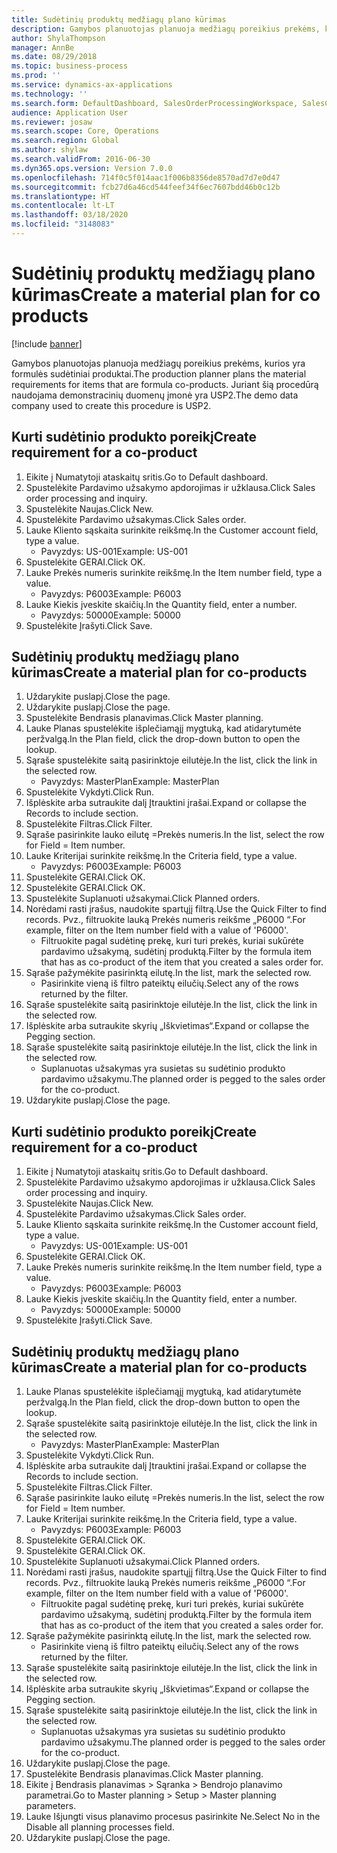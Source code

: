 ```yaml
---
title: Sudėtinių produktų medžiagų plano kūrimas
description: Gamybos planuotojas planuoja medžiagų poreikius prekėms, kurios yra formulės sudėtiniai produktai.
author: ShylaThompson
manager: AnnBe
ms.date: 08/29/2018
ms.topic: business-process
ms.prod: ''
ms.service: dynamics-ax-applications
ms.technology: ''
ms.search.form: DefaultDashboard, SalesOrderProcessingWorkspace, SalesCreateOrder, SalesTable, ReqCreatePlanWorkspace, ReqTransPlanCard, SysQueryForm, ReqTransPo
audience: Application User
ms.reviewer: josaw
ms.search.scope: Core, Operations
ms.search.region: Global
ms.author: shylaw
ms.search.validFrom: 2016-06-30
ms.dyn365.ops.version: Version 7.0.0
ms.openlocfilehash: 714f0c5f014aac1f006b8356de8570ad7d7e0d47
ms.sourcegitcommit: fcb27d6a46cd544feef34f6ec7607bdd46b0c12b
ms.translationtype: HT
ms.contentlocale: lt-LT
ms.lasthandoff: 03/18/2020
ms.locfileid: "3148083"
---
```

# <a name="create-a-material-plan-for-co-products"></a><span data-ttu-id="db36e-103">Sudėtinių produktų medžiagų plano kūrimas</span><span class="sxs-lookup"><span data-stu-id="db36e-103">Create a material plan for co products</span></span>

[!include [banner](../../includes/banner.md)]

<span data-ttu-id="db36e-104">Gamybos planuotojas planuoja medžiagų poreikius prekėms, kurios yra formulės sudėtiniai produktai.</span><span class="sxs-lookup"><span data-stu-id="db36e-104">The production planner plans the material requirements for items that are formula co-products.</span></span> <span data-ttu-id="db36e-105">Juriant šią procedūrą naudojama demonstracinių duomenų įmonė yra USP2.</span><span class="sxs-lookup"><span data-stu-id="db36e-105">The demo data company used to create this procedure is USP2.</span></span>


## <a name="create-requirement-for-a-co-product"></a><span data-ttu-id="db36e-106">Kurti sudėtinio produkto poreikį</span><span class="sxs-lookup"><span data-stu-id="db36e-106">Create requirement for a co-product</span></span>
1. <span data-ttu-id="db36e-107">Eikite į Numatytoji ataskaitų sritis.</span><span class="sxs-lookup"><span data-stu-id="db36e-107">Go to Default dashboard.</span></span>
2. <span data-ttu-id="db36e-108">Spustelėkite Pardavimo užsakymo apdorojimas ir užklausa.</span><span class="sxs-lookup"><span data-stu-id="db36e-108">Click Sales order processing and inquiry.</span></span>
3. <span data-ttu-id="db36e-109">Spustelėkite Naujas.</span><span class="sxs-lookup"><span data-stu-id="db36e-109">Click New.</span></span>
4. <span data-ttu-id="db36e-110">Spustelėkite Pardavimo užsakymas.</span><span class="sxs-lookup"><span data-stu-id="db36e-110">Click Sales order.</span></span>
5. <span data-ttu-id="db36e-111">Lauke Kliento sąskaita surinkite reikšmę.</span><span class="sxs-lookup"><span data-stu-id="db36e-111">In the Customer account field, type a value.</span></span>
    * <span data-ttu-id="db36e-112">Pavyzdys: US-001</span><span class="sxs-lookup"><span data-stu-id="db36e-112">Example: US-001</span></span>  
6. <span data-ttu-id="db36e-113">Spustelėkite GERAI.</span><span class="sxs-lookup"><span data-stu-id="db36e-113">Click OK.</span></span>
7. <span data-ttu-id="db36e-114">Lauke Prekės numeris surinkite reikšmę.</span><span class="sxs-lookup"><span data-stu-id="db36e-114">In the Item number field, type a value.</span></span>
    * <span data-ttu-id="db36e-115">Pavyzdys: P6003</span><span class="sxs-lookup"><span data-stu-id="db36e-115">Example: P6003</span></span>  
8. <span data-ttu-id="db36e-116">Lauke Kiekis įveskite skaičių.</span><span class="sxs-lookup"><span data-stu-id="db36e-116">In the Quantity field, enter a number.</span></span>
    * <span data-ttu-id="db36e-117">Pavyzdys: 50000</span><span class="sxs-lookup"><span data-stu-id="db36e-117">Example: 50000</span></span>  
9. <span data-ttu-id="db36e-118">Spustelėkite Įrašyti.</span><span class="sxs-lookup"><span data-stu-id="db36e-118">Click Save.</span></span>

## <a name="create-a-material-plan-for-co-products"></a><span data-ttu-id="db36e-119">Sudėtinių produktų medžiagų plano kūrimas</span><span class="sxs-lookup"><span data-stu-id="db36e-119">Create a material plan for co-products</span></span>
1. <span data-ttu-id="db36e-120">Uždarykite puslapį.</span><span class="sxs-lookup"><span data-stu-id="db36e-120">Close the page.</span></span>
2. <span data-ttu-id="db36e-121">Uždarykite puslapį.</span><span class="sxs-lookup"><span data-stu-id="db36e-121">Close the page.</span></span>
3. <span data-ttu-id="db36e-122">Spustelėkite Bendrasis planavimas.</span><span class="sxs-lookup"><span data-stu-id="db36e-122">Click Master planning.</span></span>
4. <span data-ttu-id="db36e-123">Lauke Planas spustelėkite išplečiamąjį mygtuką, kad atidarytumėte peržvalgą.</span><span class="sxs-lookup"><span data-stu-id="db36e-123">In the Plan field, click the drop-down button to open the lookup.</span></span>
5. <span data-ttu-id="db36e-124">Sąraše spustelėkite saitą pasirinktoje eilutėje.</span><span class="sxs-lookup"><span data-stu-id="db36e-124">In the list, click the link in the selected row.</span></span>
    * <span data-ttu-id="db36e-125">Pavyzdys: MasterPlan</span><span class="sxs-lookup"><span data-stu-id="db36e-125">Example: MasterPlan</span></span>  
6. <span data-ttu-id="db36e-126">Spustelėkite Vykdyti.</span><span class="sxs-lookup"><span data-stu-id="db36e-126">Click Run.</span></span>
7. <span data-ttu-id="db36e-127">Išplėskite arba sutraukite dalį Įtrauktini įrašai.</span><span class="sxs-lookup"><span data-stu-id="db36e-127">Expand or collapse the Records to include section.</span></span>
8. <span data-ttu-id="db36e-128">Spustelėkite Filtras.</span><span class="sxs-lookup"><span data-stu-id="db36e-128">Click Filter.</span></span>
9. <span data-ttu-id="db36e-129">Sąraše pasirinkite lauko eilutę =Prekės numeris.</span><span class="sxs-lookup"><span data-stu-id="db36e-129">In the list, select the row for Field = Item number.</span></span>
10. <span data-ttu-id="db36e-130">Lauke Kriterijai surinkite reikšmę.</span><span class="sxs-lookup"><span data-stu-id="db36e-130">In the Criteria field, type a value.</span></span>
    * <span data-ttu-id="db36e-131">Pavyzdys: P6003</span><span class="sxs-lookup"><span data-stu-id="db36e-131">Example: P6003</span></span>  
11. <span data-ttu-id="db36e-132">Spustelėkite GERAI.</span><span class="sxs-lookup"><span data-stu-id="db36e-132">Click OK.</span></span>
12. <span data-ttu-id="db36e-133">Spustelėkite GERAI.</span><span class="sxs-lookup"><span data-stu-id="db36e-133">Click OK.</span></span>
13. <span data-ttu-id="db36e-134">Spustelėkite Suplanuoti užsakymai.</span><span class="sxs-lookup"><span data-stu-id="db36e-134">Click Planned orders.</span></span>
14. <span data-ttu-id="db36e-135">Norėdami rasti įrašus, naudokite spartųjį filtrą.</span><span class="sxs-lookup"><span data-stu-id="db36e-135">Use the Quick Filter to find records.</span></span> <span data-ttu-id="db36e-136">Pvz., filtruokite lauką Prekės numeris reikšme „P6000 “.</span><span class="sxs-lookup"><span data-stu-id="db36e-136">For example, filter on the Item number field with a value of 'P6000'.</span></span>
    * <span data-ttu-id="db36e-137">Filtruokite pagal sudėtinę prekę, kuri turi prekės, kuriai sukūrėte pardavimo užsakymą, sudėtinį produktą.</span><span class="sxs-lookup"><span data-stu-id="db36e-137">Filter by the formula item that has as co-product of the item that you created a sales order for.</span></span>  
15. <span data-ttu-id="db36e-138">Sąraše pažymėkite pasirinktą eilutę.</span><span class="sxs-lookup"><span data-stu-id="db36e-138">In the list, mark the selected row.</span></span>
    * <span data-ttu-id="db36e-139">Pasirinkite vieną iš filtro pateiktų eilučių.</span><span class="sxs-lookup"><span data-stu-id="db36e-139">Select any of the rows returned by the filter.</span></span>  
16. <span data-ttu-id="db36e-140">Sąraše spustelėkite saitą pasirinktoje eilutėje.</span><span class="sxs-lookup"><span data-stu-id="db36e-140">In the list, click the link in the selected row.</span></span>
17. <span data-ttu-id="db36e-141">Išplėskite arba sutraukite skyrių „Iškvietimas“.</span><span class="sxs-lookup"><span data-stu-id="db36e-141">Expand or collapse the Pegging section.</span></span>
18. <span data-ttu-id="db36e-142">Sąraše spustelėkite saitą pasirinktoje eilutėje.</span><span class="sxs-lookup"><span data-stu-id="db36e-142">In the list, click the link in the selected row.</span></span>
    * <span data-ttu-id="db36e-143">Suplanuotas užsakymas yra susietas su sudėtinio produkto pardavimo užsakymu.</span><span class="sxs-lookup"><span data-stu-id="db36e-143">The planned order is pegged to the sales order for the co-product.</span></span>  
19. <span data-ttu-id="db36e-144">Uždarykite puslapį.</span><span class="sxs-lookup"><span data-stu-id="db36e-144">Close the page.</span></span>

## <a name="create-requirement-for-a-co-product"></a><span data-ttu-id="db36e-145">Kurti sudėtinio produkto poreikį</span><span class="sxs-lookup"><span data-stu-id="db36e-145">Create requirement for a co-product</span></span>
1. <span data-ttu-id="db36e-146">Eikite į Numatytoji ataskaitų sritis.</span><span class="sxs-lookup"><span data-stu-id="db36e-146">Go to Default dashboard.</span></span>
2. <span data-ttu-id="db36e-147">Spustelėkite Pardavimo užsakymo apdorojimas ir užklausa.</span><span class="sxs-lookup"><span data-stu-id="db36e-147">Click Sales order processing and inquiry.</span></span>
3. <span data-ttu-id="db36e-148">Spustelėkite Naujas.</span><span class="sxs-lookup"><span data-stu-id="db36e-148">Click New.</span></span>
4. <span data-ttu-id="db36e-149">Spustelėkite Pardavimo užsakymas.</span><span class="sxs-lookup"><span data-stu-id="db36e-149">Click Sales order.</span></span>
5. <span data-ttu-id="db36e-150">Lauke Kliento sąskaita surinkite reikšmę.</span><span class="sxs-lookup"><span data-stu-id="db36e-150">In the Customer account field, type a value.</span></span>
    * <span data-ttu-id="db36e-151">Pavyzdys: US-001</span><span class="sxs-lookup"><span data-stu-id="db36e-151">Example: US-001</span></span>  
6. <span data-ttu-id="db36e-152">Spustelėkite GERAI.</span><span class="sxs-lookup"><span data-stu-id="db36e-152">Click OK.</span></span>
7. <span data-ttu-id="db36e-153">Lauke Prekės numeris surinkite reikšmę.</span><span class="sxs-lookup"><span data-stu-id="db36e-153">In the Item number field, type a value.</span></span>
    * <span data-ttu-id="db36e-154">Pavyzdys: P6003</span><span class="sxs-lookup"><span data-stu-id="db36e-154">Example: P6003</span></span>  
8. <span data-ttu-id="db36e-155">Lauke Kiekis įveskite skaičių.</span><span class="sxs-lookup"><span data-stu-id="db36e-155">In the Quantity field, enter a number.</span></span>
    * <span data-ttu-id="db36e-156">Pavyzdys: 50000</span><span class="sxs-lookup"><span data-stu-id="db36e-156">Example: 50000</span></span>  
9. <span data-ttu-id="db36e-157">Spustelėkite Įrašyti.</span><span class="sxs-lookup"><span data-stu-id="db36e-157">Click Save.</span></span>

## <a name="create-a-material-plan-for-co-products"></a><span data-ttu-id="db36e-158">Sudėtinių produktų medžiagų plano kūrimas</span><span class="sxs-lookup"><span data-stu-id="db36e-158">Create a material plan for co-products</span></span>
1. <span data-ttu-id="db36e-159">Lauke Planas spustelėkite išplečiamąjį mygtuką, kad atidarytumėte peržvalgą.</span><span class="sxs-lookup"><span data-stu-id="db36e-159">In the Plan field, click the drop-down button to open the lookup.</span></span>
2. <span data-ttu-id="db36e-160">Sąraše spustelėkite saitą pasirinktoje eilutėje.</span><span class="sxs-lookup"><span data-stu-id="db36e-160">In the list, click the link in the selected row.</span></span>
    * <span data-ttu-id="db36e-161">Pavyzdys: MasterPlan</span><span class="sxs-lookup"><span data-stu-id="db36e-161">Example: MasterPlan</span></span>  
3. <span data-ttu-id="db36e-162">Spustelėkite Vykdyti.</span><span class="sxs-lookup"><span data-stu-id="db36e-162">Click Run.</span></span>
4. <span data-ttu-id="db36e-163">Išplėskite arba sutraukite dalį Įtrauktini įrašai.</span><span class="sxs-lookup"><span data-stu-id="db36e-163">Expand or collapse the Records to include section.</span></span>
5. <span data-ttu-id="db36e-164">Spustelėkite Filtras.</span><span class="sxs-lookup"><span data-stu-id="db36e-164">Click Filter.</span></span>
6. <span data-ttu-id="db36e-165">Sąraše pasirinkite lauko eilutę =Prekės numeris.</span><span class="sxs-lookup"><span data-stu-id="db36e-165">In the list, select the row for Field = Item number.</span></span>
7. <span data-ttu-id="db36e-166">Lauke Kriterijai surinkite reikšmę.</span><span class="sxs-lookup"><span data-stu-id="db36e-166">In the Criteria field, type a value.</span></span>
    * <span data-ttu-id="db36e-167">Pavyzdys: P6003</span><span class="sxs-lookup"><span data-stu-id="db36e-167">Example: P6003</span></span>  
8. <span data-ttu-id="db36e-168">Spustelėkite GERAI.</span><span class="sxs-lookup"><span data-stu-id="db36e-168">Click OK.</span></span>
9. <span data-ttu-id="db36e-169">Spustelėkite GERAI.</span><span class="sxs-lookup"><span data-stu-id="db36e-169">Click OK.</span></span>
10. <span data-ttu-id="db36e-170">Spustelėkite Suplanuoti užsakymai.</span><span class="sxs-lookup"><span data-stu-id="db36e-170">Click Planned orders.</span></span>
11. <span data-ttu-id="db36e-171">Norėdami rasti įrašus, naudokite spartųjį filtrą.</span><span class="sxs-lookup"><span data-stu-id="db36e-171">Use the Quick Filter to find records.</span></span> <span data-ttu-id="db36e-172">Pvz., filtruokite lauką Prekės numeris reikšme „P6000 “.</span><span class="sxs-lookup"><span data-stu-id="db36e-172">For example, filter on the Item number field with a value of 'P6000'.</span></span>
    * <span data-ttu-id="db36e-173">Filtruokite pagal sudėtinę prekę, kuri turi prekės, kuriai sukūrėte pardavimo užsakymą, sudėtinį produktą.</span><span class="sxs-lookup"><span data-stu-id="db36e-173">Filter by the formula item that has as co-product of the item that you created a sales order for.</span></span>  
12. <span data-ttu-id="db36e-174">Sąraše pažymėkite pasirinktą eilutę.</span><span class="sxs-lookup"><span data-stu-id="db36e-174">In the list, mark the selected row.</span></span>
    * <span data-ttu-id="db36e-175">Pasirinkite vieną iš filtro pateiktų eilučių.</span><span class="sxs-lookup"><span data-stu-id="db36e-175">Select any of the rows returned by the filter.</span></span>  
13. <span data-ttu-id="db36e-176">Sąraše spustelėkite saitą pasirinktoje eilutėje.</span><span class="sxs-lookup"><span data-stu-id="db36e-176">In the list, click the link in the selected row.</span></span>
14. <span data-ttu-id="db36e-177">Išplėskite arba sutraukite skyrių „Iškvietimas“.</span><span class="sxs-lookup"><span data-stu-id="db36e-177">Expand or collapse the Pegging section.</span></span>
15. <span data-ttu-id="db36e-178">Sąraše spustelėkite saitą pasirinktoje eilutėje.</span><span class="sxs-lookup"><span data-stu-id="db36e-178">In the list, click the link in the selected row.</span></span>
    * <span data-ttu-id="db36e-179">Suplanuotas užsakymas yra susietas su sudėtinio produkto pardavimo užsakymu.</span><span class="sxs-lookup"><span data-stu-id="db36e-179">The planned order is pegged to the sales order for the co-product.</span></span>  
16. <span data-ttu-id="db36e-180">Uždarykite puslapį.</span><span class="sxs-lookup"><span data-stu-id="db36e-180">Close the page.</span></span>
17. <span data-ttu-id="db36e-181">Spustelėkite Bendrasis planavimas.</span><span class="sxs-lookup"><span data-stu-id="db36e-181">Click Master planning.</span></span>
18. <span data-ttu-id="db36e-182">Eikite į Bendrasis planavimas > Sąranka > Bendrojo planavimo parametrai.</span><span class="sxs-lookup"><span data-stu-id="db36e-182">Go to Master planning > Setup > Master planning parameters.</span></span>
19. <span data-ttu-id="db36e-183">Lauke Išjungti visus planavimo procesus pasirinkite Ne.</span><span class="sxs-lookup"><span data-stu-id="db36e-183">Select No in the Disable all planning processes field.</span></span>
20. <span data-ttu-id="db36e-184">Uždarykite puslapį.</span><span class="sxs-lookup"><span data-stu-id="db36e-184">Close the page.</span></span>

